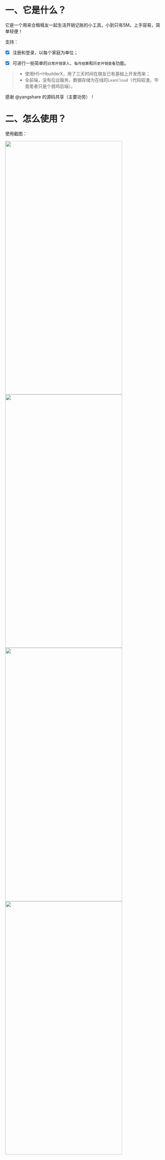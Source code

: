 # 一、它是什么？
它是一个用来合租租友一起生活开销记账的小工具，小到只有5M。上手容易，简单轻便！

支持：
- [x] 注册和登录，以每个家庭为单位；
- [x]  可进行一些简单的`日常开销录入`、`每月结算`和`历史开销查看`功能。


> * 使用H5+HbuilderX，用了三天时间在朋友已有基础上开发而来；
> * 全前端，没有后台服务，数据存储为在线的`LeanCloud`（代码较渣，毕竟笔者只是个弱鸡后端）。

感谢 @yangshare 的源码共享（主要功劳）！

# 二、怎么使用？
使用截图：

<img src='https://img-blog.csdnimg.cn/20201205201614374.png' width='375' height='812'/>

<img src='https://img-blog.csdnimg.cn/20201205201640325.png' width='375' height='812'/>

<img src='https://img-blog.csdnimg.cn/20201205201807660.png' width='375' height='812'/>

<img src='https://img-blog.csdnimg.cn/20201205201629315.png' width='375' height='812'/>
